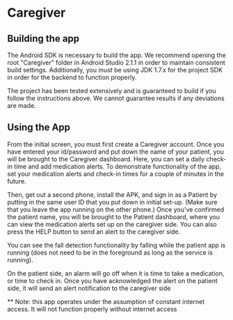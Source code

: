 # Caregiver
## Building the app

The Android SDK is necessary to build the app. We recommend opening the root "Caregiver" folder in Android Studio 2.1.1 in order to maintain consistent build settings. Additionally, you *must* be using JDK 1.7.x for the project SDK in order for the backend to function properly.

The project has been tested extensively and is guaranteed to build if you follow the instructions above. We cannot guarantee results if any deviations are made. 

## Using the App

From the initial screen, you must first create a Caregiver account. Once you have entered your id/password and put down the name of your patient, you will be brought to the Caregiver dashboard. Here, you can set a daily check-in time and add medication alerts. To demonstrate functionality of the app, set your medication alerts and check-in times for a couple of minutes in the future.

Then, get out a second phone, install the APK, and sign in as a Patient by putting in the same user ID that you put down in initial set-up. (Make sure that you leave the app running on the other phone.) Once you've confirmed the patient name, you will be brought to the Patient dashboard, where you can view the medication alerts set up on the caregiver side. You can also press the HELP button to send an alert to the caregiver side. 

You can see the fall detection functionality by falling while the patient app is running (does not need to be in the foreground as long as the service is running).

On the patient side, an alarm will go off when it is time to take a medication, or time to check in. Once you have acknowledged the alert on the patient side, it will send an alert notification to the caregiver side

** Note: this app operates under the assumption of constant internet access. It will not function properly without internet access
